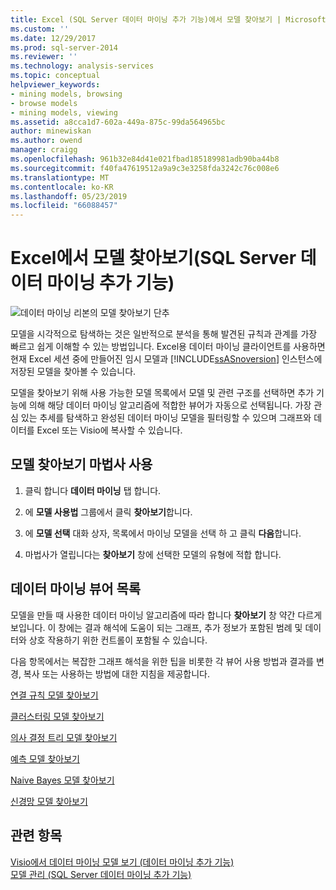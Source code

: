 ```yaml
---
title: Excel (SQL Server 데이터 마이닝 추가 기능)에서 모델 찾아보기 | Microsoft Docs
ms.custom: ''
ms.date: 12/29/2017
ms.prod: sql-server-2014
ms.reviewer: ''
ms.technology: analysis-services
ms.topic: conceptual
helpviewer_keywords:
- mining models, browsing
- browse models
- mining models, viewing
ms.assetid: a8cca1d7-602a-449a-875c-99da564965bc
author: minewiskan
ms.author: owend
manager: craigg
ms.openlocfilehash: 961b32e84d41e021fbad185189981adb90ba44b8
ms.sourcegitcommit: f40fa47619512a9a9c3e3258fda3242c76c008e6
ms.translationtype: MT
ms.contentlocale: ko-KR
ms.lasthandoff: 05/23/2019
ms.locfileid: "66088457"
---
```

# <a name="browsing-models-in-excel-sql-server-data-mining-add-ins"></a>Excel에서 모델 찾아보기(SQL Server 데이터 마이닝 추가 기능)
  ![데이터 마이닝 리본의 모델 찾아보기 단추](media/dmc-browse.gif "데이터 마이닝 리본의 모델 찾아보기 단추")  
  
 모델을 시각적으로 탐색하는 것은 일반적으로 분석을 통해 발견된 규칙과 관계를 가장 빠르고 쉽게 이해할 수 있는 방법입니다. Excel용 데이터 마이닝 클라이언트를 사용하면 현재 Excel 세션 중에 만들어진 임시 모델과 [!INCLUDE[ssASnoversion](../includes/ssasnoversion-md.md)] 인스턴스에 저장된 모델을 찾아볼 수 있습니다.  
  
 모델을 찾아보기 위해 사용 가능한 모델 목록에서 모델 및 관련 구조를 선택하면 추가 기능에 의해 해당 데이터 마이닝 알고리즘에 적합한 뷰어가 자동으로 선택됩니다. 가장 관심 있는 추세를 탐색하고 완성된 데이터 마이닝 모델을 필터링할 수 있으며 그래프와 데이터를 Excel 또는 Visio에 복사할 수 있습니다.  
  
## <a name="using-the-browse-model-wizard"></a>모델 찾아보기 마법사 사용  
  
1.  클릭 합니다 **데이터 마이닝** 탭 합니다.  
  
2.  에 **모델 사용법** 그룹에서 클릭 **찾아보기**합니다.  
  
3.  에 **모델 선택** 대화 상자, 목록에서 마이닝 모델을 선택 하 고 클릭 **다음**합니다.  
  
4.  마법사가 열립니다는 **찾아보기** 창에 선택한 모델의 유형에 적합 합니다.  
  
## <a name="list-of-data-mining-viewers"></a>데이터 마이닝 뷰어 목록  
 모델을 만들 때 사용한 데이터 마이닝 알고리즘에 따라 합니다 **찾아보기** 창 약간 다르게 보입니다. 이 창에는 결과 해석에 도움이 되는 그래프, 추가 정보가 포함된 범례 및 데이터와 상호 작용하기 위한 컨트롤이 포함될 수 있습니다.  
  
 다음 항목에서는 복잡한 그래프 해석을 위한 팁을 비롯한 각 뷰어 사용 방법과 결과를 변경, 복사 또는 사용하는 방법에 대한 지침을 제공합니다.  
  
 [연결 규칙 모델 찾아보기](browsing-an-association-rules-model.md)  
  
 [클러스터링 모델 찾아보기](browsing-a-clustering-model.md)  
  
 [의사 결정 트리 모델 찾아보기](browsing-a-decision-trees-model.md)  
  
 [예측 모델 찾아보기](browsing-a-forecasting-model.md)  
  
 [Naive Bayes 모델 찾아보기](browsing-a-naive-bayes-model.md)  
  
 [신경망 모델 찾아보기](browsing-a-neural-network-model.md)  
  
## <a name="see-also"></a>관련 항목  
 [Visio에서 데이터 마이닝 모델 보기 &#40;데이터 마이닝 추가 기능&#41;](viewing-data-mining-models-in-visio-data-mining-add-ins.md)   
 [모델 관리 &#40;SQL Server 데이터 마이닝 추가 기능&#41;](manage-models-sql-server-data-mining-add-ins.md)  
  
  

